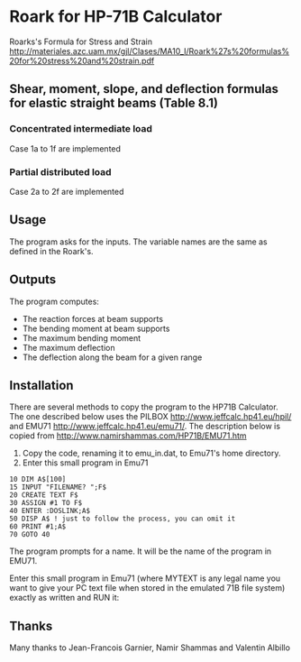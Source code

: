 # Roark for HP-71B Calculator
Roarks's Formula for Stress and Strain
http://materiales.azc.uam.mx/gjl/Clases/MA10_I/Roark%27s%20formulas%20for%20stress%20and%20strain.pdf

## Shear, moment, slope, and deflection formulas for elastic straight beams (Table 8.1)

### Concentrated intermediate load
Case 1a to 1f are implemented

### Partial distributed load
Case 2a to 2f are implemented

## Usage
The program asks for the inputs. The variable names are the same as defined in the Roark's.

## Outputs
The program computes:
- The reaction forces at beam supports
- The bending moment at beam supports
- The maximum bending moment
- The maximum deflection
- The deflection along the beam for a given range

## Installation
There are several methods to copy the program to the HP71B Calculator.
The one described below uses the PILBOX http://www.jeffcalc.hp41.eu/hpil/ and EMU71 http://www.jeffcalc.hp41.eu/emu71/.
The description below is copied from http://www.namirshammas.com/HP71B/EMU71.htm

1. Copy the code, renaming it to emu_in.dat, to Emu71's home directory.
2. Enter this small program in Emu71
```basic
10 DIM A$[100]
15 INPUT "FILENAME? ";F$
20 CREATE TEXT F$
30 ASSIGN #1 TO F$
40 ENTER :DOSLINK;A$
50 DISP A$ ! just to follow the process, you can omit it
60 PRINT #1;A$
70 GOTO 40
```
The program prompts for a name. It will be the name of the program in EMU71.

Enter this small program in Emu71 (where MYTEXT is any legal name you want to give your PC text file when stored in the emulated 71B file system) exactly as written and RUN it:

## Thanks

Many thanks to Jean-Francois Garnier, Namir Shammas and Valentin Albillo
